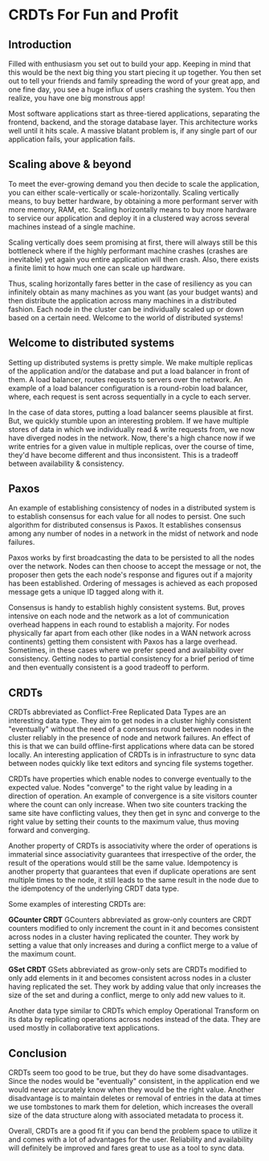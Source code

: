 # CRDTs For Fun and Profit

## Introduction

Filled with enthusiasm you set out to build your app. Keeping in mind that this would be the next big thing you start piecing it up together. You then set out to tell your friends and family spreading the word of your great app, and one fine day, you see a huge influx of users crashing the system. You then realize, you have one big monstrous app!

Most software applications start as three-tiered applications, separating the frontend, backend, and the storage database layer. This architecture works well until it hits scale. A massive blatant problem is, if any single part of our application fails, your application fails.

## Scaling above & beyond

To meet the ever-growing demand you then decide to scale the application, you can either scale-vertically or scale-horizontally. Scaling vertically means, to buy better hardware, by obtaining a more performant server with more memory, RAM, etc. Scaling horizontally means to buy more hardware to service our application and deploy it in a clustered way across several machines instead of a single machine.

Scaling vertically does seem promising at first, there will always still be this bottleneck where if the highly performant machine crashes (crashes are inevitable) yet again you entire application will then crash. Also, there exists a finite limit to how much one can scale up hardware.

Thus, scaling horizontally fares better in the case of resiliency as you can infinitely obtain as many machines as you want (as your budget wants) and then distribute the application across many machines in a distributed fashion. Each node in the cluster can be individually scaled up or down based on a certain need. Welcome to the world of distributed systems!

## Welcome to distributed systems

Setting up distributed systems is pretty simple. We make multiple replicas of the application and/or the database and put a load balancer in front of them. A load balancer, routes requests to servers over the network. An example of a load balancer configuration is a round-robin load balancer, where, each request is sent across sequentially in a cycle to each server.

In the case of data stores, putting a load balancer seems plausible at first. But, we quickly stumble upon an interesting problem. If we have multiple stores of data in which we individually read & write requests from, we now have diverged nodes in the network. Now, there's a high chance now if we write entries for a given value in multiple replicas, over the course of time, they'd have become different and thus inconsistent. This is a tradeoff between availability & consistency.

## Paxos

An example of establishing consistency of nodes in a distributed system is to establish consensus for each value for all nodes to persist. One such algorithm for distributed consensus is Paxos. It establishes consensus among any number of nodes in a network in the midst of network and node failures. 

Paxos works by first broadcasting the data to be persisted to all the nodes over the network. Nodes can then choose to accept the message or not, the proposer then gets the each node's response and figures out if a majority has been established. Ordering of messages is achieved as each proposed message gets a unique ID tagged along with it.

Consensus is handy to establish highly consistent systems. But, proves intensive on each node and the network as a lot of communication overhead happens in each round to establish a majority. For nodes physically far apart from each other (like nodes in a WAN network across continents) getting them consistent with Paxos has a large overhead. Sometimes, in these cases where we prefer speed and availability over consistency. Getting nodes to partial consistency for a brief period of time and then eventually consistent is a good tradeoff to perform.

## CRDTs

CRDTs abbreviated as Conflict-Free Replicated Data Types are an interesting data type. They aim to get nodes in a cluster highly consistent "eventually" without the need of a consensus round between nodes in the cluster reliably in the presence of node and network failures. An effect of this is that we can build offline-first applications where data can be stored locally. An interesting application of CRDTs is in infrastructure to sync data between nodes quickly like text editors and syncing file systems together.

CRDTs have properties which enable nodes to converge eventually to the expected value. Nodes "converge" to the right value by leading in a direction of operation. An example of convergence is a site visitors counter where the count can only increase. When two site counters tracking the same site have conflicting values, they then get in sync and converge to the right value by setting their counts to the maximum value, thus moving forward and converging.

Another property of CRDTs is associativity where the order of operations is immaterial since associativity guarantees that irrespective of the order, the result of the operations would still be the same value. Idempotency is another property that guarantees that even if duplicate operations are sent multiple times to the node, it still leads to the same result in the node due to the idempotency of the underlying CRDT data type. 

Some examples of interesting CRDTs are:

**GCounter CRDT**
 GCounters abbreviated as grow-only counters are CRDT counters modified to only increment the count in it and becomes consistent across nodes in a cluster having replicated the counter. They work by setting a value that only increases and during a conflict merge to a value of the maximum count.

**GSet CRDT**
GSets abbreviated as grow-only sets are CRDTs modified to only add elements in it and becomes consistent across nodes in a cluster having replicated the set. They work by adding value that only increases the size of the set and during a conflict, merge to only add new values to it.

Another data type similar to CRDTs which employ Operational Transform on its data by replicating operations across nodes instead of the data. They are used mostly in collaborative text applications.

## Conclusion

CRDTs seem too good to be true, but they do have some disadvantages. Since the nodes would be "eventually" consistent, in the application end we would never accurately know when they would be the right value. Another disadvantage is to maintain deletes or removal of entries in the data at times we use tombstones to mark them for deletion, which increases the overall size of the data structure along with associated metadata to process it.

Overall, CRDTs are a good fit if you can bend the problem space to utilize it and comes with a lot of advantages for the user. Reliability and availability will definitely be improved and fares great to use as a tool to sync data.
